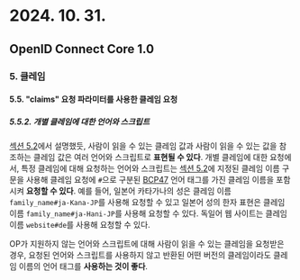 # 2024. 10. 31.

## OpenID Connect Core 1.0

### 5. 클레임

#### 5.5. "claims" 요청 파라미터를 사용한 클레임 요청

##### 5.5.2. 개별 클레임에 대한 언어와 스크립트

[섹션 5.2][oidc-core-section-5-2]에서 설명했듯, 사람이 읽을 수 있는 클레임 값과 사람이 읽을 수 있는 값을 참조하는 클레임 값은 여러 언어와 스크립트로 **표현될 수 있다**. 개별 클레임에 대한 요청에서, 특정 클레임에 대해 요청하는 언어와 스크립트는 [섹션 5.2][oidc-core-section-5-2]에 지정된 클레임 이름 구문을 사용해 클레임 요청에 `#`으로 구분된 [BCP47][rfc-5646] 언어 태그를 가진 클레임 이름을 포함시켜 **요청할 수 있다**. 예를 들어, 일본어 카타가나의 성은 클레임 이름 `family_name#ja-Kana-JP`를 사용해 요청할 수 있고 일본어 성의 한자 표현은 클레임 이름 `family_name#ja-Hani-JP`를 사용해 요청할 수 있다. 독일어 웹 사이트는 클레임 이름 `website#de`를 사용해 요청할 수 있다.

OP가 지원하지 않는 언어와 스크립트에 대해 사람이 읽을 수 있는 클레임을 요청받은 경우, 요청된 언어와 스크립트를 사용하지 않고 반환된 어떤 버전의 클레임이라도 클레임 이름의 언어 태그를 **사용하는 것이 좋다**.



[oidc-core-section-5-2]: https://openid.net/specs/openid-connect-core-1_0.html#ClaimsLanguagesAndScripts
[rfc-5646]: https://www.rfc-editor.org/rfc/rfc5646.html